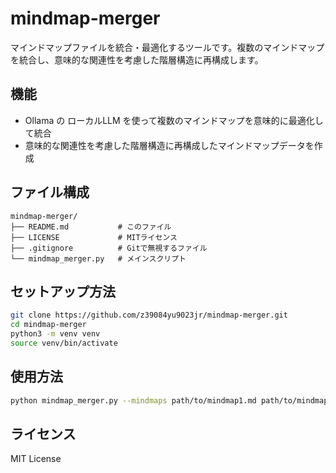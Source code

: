 # mindmap-merger

マインドマップファイルを統合・最適化するツールです。複数のマインドマップを統合し、意味的な関連性を考慮した階層構造に再構成します。

## 機能

- Ollama の ローカルLLM を使って複数のマインドマップを意味的に最適化して統合
- 意味的な関連性を考慮した階層構造に再構成したマインドマップデータを作成

## ファイル構成

```
mindmap-merger/
├── README.md           # このファイル
├── LICENSE             # MITライセンス
├── .gitignore          # Gitで無視するファイル
└── mindmap_merger.py   # メインスクリプト
```

## セットアップ方法

```bash
git clone https://github.com/z39084yu9023jr/mindmap-merger.git
cd mindmap-merger
python3 -m venv venv
source venv/bin/activate
```

## 使用方法

```bash
python mindmap_merger.py --mindmaps path/to/mindmap1.md path/to/mindmap2.md path/to/mindmap3.md --output optimized_mindmap.md --model llama3
```

## ライセンス

MIT License
